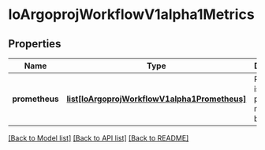 # IoArgoprojWorkflowV1alpha1Metrics

## Properties
Name | Type | Description | Notes
------------ | ------------- | ------------- | -------------
**prometheus** | [**list[IoArgoprojWorkflowV1alpha1Prometheus]**](IoArgoprojWorkflowV1alpha1Prometheus.md) | Prometheus is a list of prometheus metrics to be emitted | 

[[Back to Model list]](../README.md#documentation-for-models) [[Back to API list]](../README.md#documentation-for-api-endpoints) [[Back to README]](../README.md)


